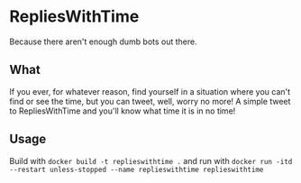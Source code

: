 # RepliesWithTime

Because there aren't enough dumb bots out there.

## What

If you ever, for whatever reason, find yourself in a situation where you
can't find or see the time, but you can tweet, well, worry no more! A
simple tweet to RepliesWithTime and you'll know what time it is in
no time!

## Usage

Build with `docker build -t replieswithtime .` and run with `docker run -itd --restart unless-stopped --name replieswithtime replieswithtime`

